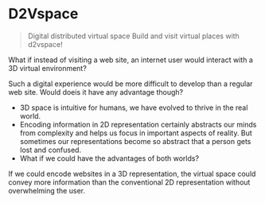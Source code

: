 # D2Vspace

> Digital distributed virtual space
Build and visit virtual places with d2vspace!

What if instead of visiting a web site, an internet user would
interact with a 3D virtual environment?

Such a digital experience would be more difficult to develop
than a regular web site. Would doeis it have any advantage though?

- 3D space is intuitive for humans, we have evolved to
thrive in the real world.
- Encoding information in 2D representation certainly abstracts
our minds from complexity and helps us focus in important aspects
of reality. But sometimes our representations become so abstract
that a person gets lost and confused.
- What if we could have the advantages of both worlds?

If we could encode websites in a 3D representation, the virtual
space could convey more information than the conventional 2D
representation without overwhelming the user.
